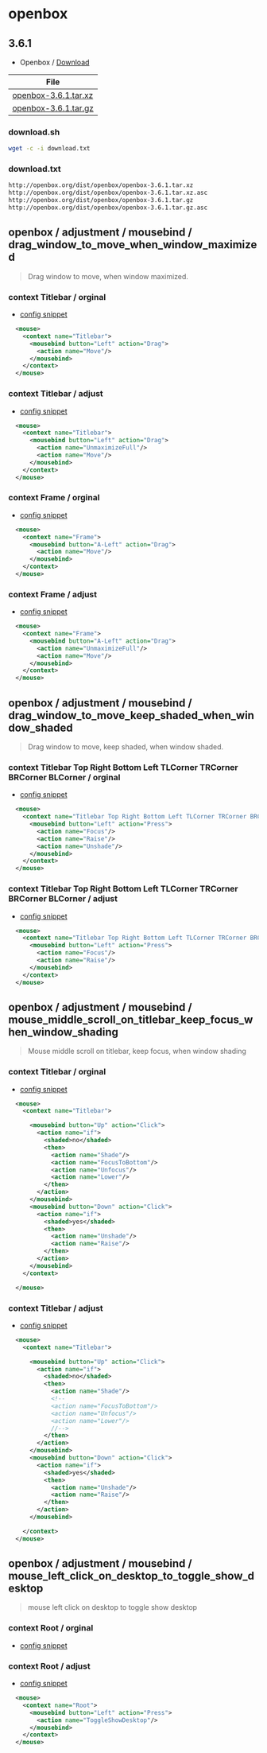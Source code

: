 
# openbox

## 3.6.1

* Openbox / [Download](http://openbox.org/wiki/Openbox:Download)

| File |
| --- |
| [openbox-3.6.1.tar.xz](http://openbox.org/dist/openbox/openbox-3.6.1.tar.xz) |
| [openbox-3.6.1.tar.gz](http://openbox.org/dist/openbox/openbox-3.6.1.tar.gz) |


### download.sh

``` sh
wget -c -i download.txt
```

### download.txt

``` txt
http://openbox.org/dist/openbox/openbox-3.6.1.tar.xz
http://openbox.org/dist/openbox/openbox-3.6.1.tar.xz.asc
http://openbox.org/dist/openbox/openbox-3.6.1.tar.gz
http://openbox.org/dist/openbox/openbox-3.6.1.tar.gz.asc
```


## openbox / adjustment / mousebind / drag_window_to_move_when_window_maximized

> Drag window to move, when window maximized.


### context Titlebar / orginal

* [config snippet](asset/orginal/rc.xml#L374-L376)

``` xml
  <mouse>
    <context name="Titlebar">
      <mousebind button="Left" action="Drag">
        <action name="Move"/>
      </mousebind>
    </context>
  </mouse>
```

### context Titlebar / adjust

* [config snippet](rc.xml#L375-L378)

``` xml
  <mouse>
    <context name="Titlebar">
      <mousebind button="Left" action="Drag">
        <action name="UnmaximizeFull"/>
        <action name="Move"/>
      </mousebind>
    </context>
  </mouse>
```




### context Frame / orginal

* [config snippet](asset/orginal/rc.xml#L334-L336)

``` xml
  <mouse>
    <context name="Frame">
      <mousebind button="A-Left" action="Drag">
        <action name="Move"/>
      </mousebind>
    </context>
  </mouse>
```

### context Frame / adjust

* [config snippet](rc.xml#L334-L337)

``` xml
  <mouse>
    <context name="Frame">
      <mousebind button="A-Left" action="Drag">
        <action name="UnmaximizeFull"/>
        <action name="Move"/>
      </mousebind>
    </context>
  </mouse>
```



## openbox / adjustment / mousebind / drag_window_to_move_keep_shaded_when_window_shaded

> Drag window to move, keep shaded, when window shaded.

### context Titlebar Top Right Bottom Left TLCorner TRCorner BRCorner BLCorner / orginal

* [config snippet](asset/orginal/rc.xml#L404-L408)

``` xml
  <mouse>
    <context name="Titlebar Top Right Bottom Left TLCorner TRCorner BRCorner BLCorner">
      <mousebind button="Left" action="Press">
        <action name="Focus"/>
        <action name="Raise"/>
        <action name="Unshade"/>
      </mousebind>
    </context>
  </mouse>
```

### context Titlebar Top Right Bottom Left TLCorner TRCorner BRCorner BLCorner / adjust

* [config snippet](rc.xml#L437-L440)

``` xml
  <mouse>
    <context name="Titlebar Top Right Bottom Left TLCorner TRCorner BRCorner BLCorner">
      <mousebind button="Left" action="Press">
        <action name="Focus"/>
        <action name="Raise"/>
      </mousebind>
    </context>
  </mouse>
```




## openbox / adjustment / mousebind / mouse_middle_scroll_on_titlebar_keep_focus_when_window_shading

> Mouse middle scroll on titlebar, keep focus, when window shading


### context Titlebar / orginal

* [config snippet](asset/orginal/rc.xml#L381-L400)

``` xml
  <mouse>
    <context name="Titlebar">

      <mousebind button="Up" action="Click">
        <action name="if">
          <shaded>no</shaded>
          <then>
            <action name="Shade"/>
            <action name="FocusToBottom"/>
            <action name="Unfocus"/>
            <action name="Lower"/>
          </then>
        </action>
      </mousebind>
      <mousebind button="Down" action="Click">
        <action name="if">
          <shaded>yes</shaded>
          <then>
            <action name="Unshade"/>
            <action name="Raise"/>
          </then>
        </action>
      </mousebind>
    </context>

  </mouse>
```


### context Titlebar / adjust

* [config snippet](rc.xml#L383-L404)

``` xml
  <mouse>
    <context name="Titlebar">

      <mousebind button="Up" action="Click">
        <action name="if">
          <shaded>no</shaded>
          <then>
            <action name="Shade"/>
            <!--
            <action name="FocusToBottom"/>
            <action name="Unfocus"/>
            <action name="Lower"/>
            //-->
          </then>
        </action>
      </mousebind>
      <mousebind button="Down" action="Click">
        <action name="if">
          <shaded>yes</shaded>
          <then>
            <action name="Unshade"/>
            <action name="Raise"/>
          </then>
        </action>
      </mousebind>

    </context>
  </mouse>
```




## openbox / adjustment / mousebind / mouse_left_click_on_desktop_to_toggle_show_desktop

> mouse left click on desktop to toggle show desktop


### context Root / orginal

* [config snippet](asset/orginal/rc.xml#L593-L601)


### context Root / adjust

* [config snippet](rc.xml#L626-L628)

``` xml
  <mouse>
    <context name="Root">
      <mousebind button="Left" action="Press">
        <action name="ToggleShowDesktop"/>
      </mousebind>
    </context>
  </mouse>
```
